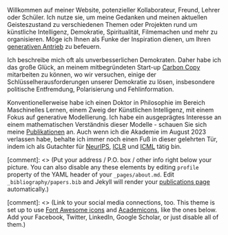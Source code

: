 Willkommen auf meiner Website, potenzieller Kollaborateur, Freund, Lehrer oder Schüler. Ich nutze sie, um meine Gedanken und meinen aktuellen Geisteszustand zu verschiedenen Themen oder Projekten rund um künstliche Intelligenz, Demokratie, Spiritualität, Filmemachen und mehr zu organisieren. Möge ich Ihnen als Funke der Inspiration dienen, um Ihren  [generativen Antrieb](https://www.hubermanlab.com/episode/guest-series-dr-paul-conti-tools-and-protocols-for-mental-health) zu befeuern.

Ich beschreibe mich oft als unverbesserlichen Demokraten. Daher habe ich das große Glück, an meinem mitbegründeten Start-up [Carbon Copy](https://www.carbon-copy.org/) mitarbeiten zu können, wo wir versuchen, einige der Schlüsselherausforderungen unserer Demokratie zu lösen, insbesondere politische Entfremdung, Polarisierung und Fehlinformation.

Konventionellerweise habe ich einen Doktor in Philosophie im Bereich Maschinelles Lernen, einem Zweig der Künstlichen Intelligenz, mit einem Fokus auf generative Modellierung. Ich habe ein ausgeprägtes Interesse an einem mathematischen Verständnis dieser Modelle - schauen Sie sich meine [Publikationen](https://chrvt.github.io/publications/) an. Auch wenn ich die Akademie im August 2023 verlassen habe, behalte ich immer noch einen Fuß in dieser gelehrten Tür, indem ich als Gutachter für [NeurIPS](https://neurips.cc/), [ICLR](https://iclr.cc/) und  [ICML](https://icml.cc/) tätig bin. 


[comment]: <> (Put your address / P.O. box / other info right below your picture. You can also disable any these elements by editing `profile` property of the YAML header of your `_pages/about.md`. Edit `_bibliography/papers.bib` and Jekyll will render your [publications page](/al-folio/publications/) automatically.) 

[comment]: <> (Link to your social media connections, too. This theme is set up to use [Font Awesome icons](http://fortawesome.github.io/Font-Awesome/) and [Academicons](https://jpswalsh.github.io/academicons/), like the ones below. Add your Facebook, Twitter, LinkedIn, Google Scholar, or just disable all of them.)
